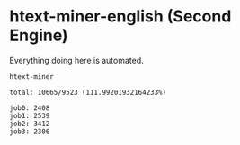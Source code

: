 # htext-miner-english (Second Engine)

Everything doing here is automated.

```
htext-miner

total: 10665/9523 (111.99201932164233%)

job0: 2408
job1: 2539
job2: 3412
job3: 2306
```